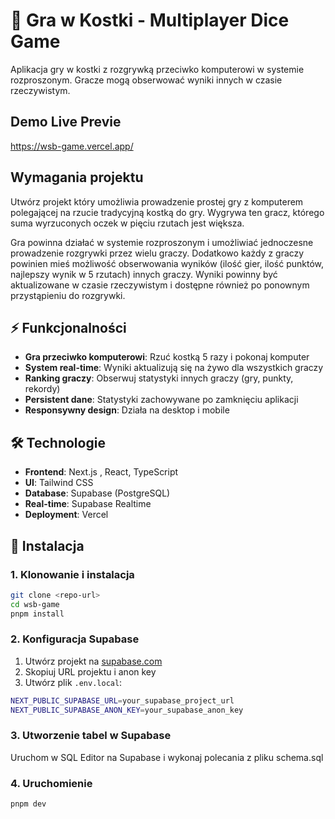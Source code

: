 # 🎲 Gra w Kostki - Multiplayer Dice Game

Aplikacja gry w kostki z rozgrywką przeciwko komputerowi w systemie rozproszonym. Gracze mogą obserwować wyniki innych w czasie rzeczywistym.

## Demo Live Previe

https://wsb-game.vercel.app/

## Wymagania projektu

Utwórz projekt który umożliwia prowadzenie prostej gry z komputerem polegającej na rzucie tradycyjną kostką do gry. Wygrywa ten gracz, którego suma wyrzuconych oczek w pięciu rzutach jest większa.

Gra powinna działać w systemie rozproszonym i umożliwiać jednoczesne prowadzenie rozgrywki przez
wielu graczy. Dodatkowo każdy z graczy powinien mieś możliwość obserwowania wyników (ilość gier, ilość punktów, najlepszy wynik w 5 rzutach) innych graczy.
Wyniki powinny być aktualizowane w czasie rzeczywistym i dostępne również po ponownym przystąpieniu do rozgrywki.

## ⚡ Funkcjonalności

- **Gra przeciwko komputerowi**: Rzuć kostką 5 razy i pokonaj komputer
- **System real-time**: Wyniki aktualizują się na żywo dla wszystkich graczy
- **Ranking graczy**: Obserwuj statystyki innych graczy (gry, punkty, rekordy)
- **Persistent dane**: Statystyki zachowywane po zamknięciu aplikacji
- **Responsywny design**: Działa na desktop i mobile

## 🛠️ Technologie

- **Frontend**: Next.js , React, TypeScript
- **UI**: Tailwind CSS
- **Database**: Supabase (PostgreSQL)
- **Real-time**: Supabase Realtime
- **Deployment**: Vercel

## 🚀 Instalacja

### 1. Klonowanie i instalacja

```bash
git clone <repo-url>
cd wsb-game
pnpm install
```

### 2. Konfiguracja Supabase

1. Utwórz projekt na [supabase.com](https://supabase.com)
2. Skopiuj URL projektu i anon key
3. Utwórz plik `.env.local`:

```bash
NEXT_PUBLIC_SUPABASE_URL=your_supabase_project_url
NEXT_PUBLIC_SUPABASE_ANON_KEY=your_supabase_anon_key
```

### 3. Utworzenie tabel w Supabase

Uruchom w SQL Editor na Supabase i wykonaj polecania z pliku schema.sql

### 4. Uruchomienie

```bash
pnpm dev
```
